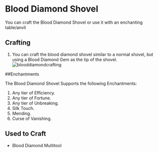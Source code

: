 # Blood Diamond Shovel

You can craft the Blood Diamond Shovel or use it with an enchanting table/anvil

## Crafting

1) You can craft the blood diamond shovel similar to a normal shovel, but using a Blood Diamond Gem as the tip of the shovel.
![blooddiamondcrafting](https://t.gyazo.com/teams/chew/f35f68b5d4361712a571b42035055c80.png)

##Enchantments

The Blood Diamond Shovel Supports the following Enchantments:

1) Any tier of Efficiency.
2) Any tier of Fortune.
3) Any tier of Unbreaking.
4) Silk Touch.
5) Mending.
6) Curse of Vanishing.

## Used to Craft

- Blood Diamond Multitool
